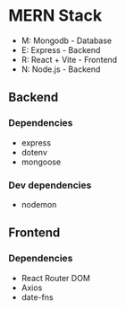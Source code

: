 # MERN Stack

* M: Mongodb - Database
* E: Express - Backend
* R: React + Vite - Frontend
* N: Node.js - Backend

## Backend
### Dependencies
* express
* dotenv
* mongoose

### Dev dependencies
* nodemon

## Frontend
### Dependencies
* React Router DOM
* Axios
* date-fns




